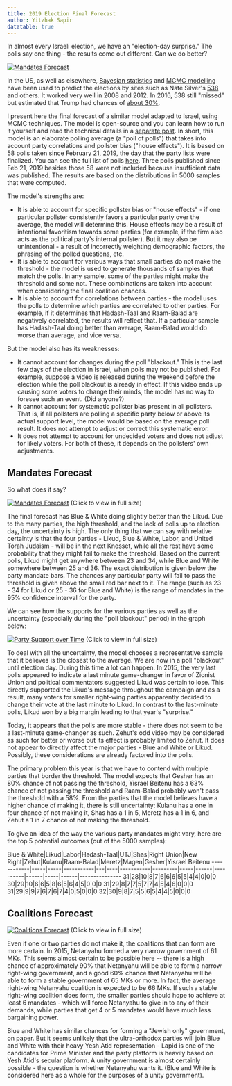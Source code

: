 ```yaml
---
title: 2019 Election Final Forecast
author: Yitzhak Sapir
datatable: true
---
```

In almost every Israeli election, we have an "election-day surprise." The polls say one thing - the results come out different. Can we do better?

[![Mandates Forecast](/images/2019-04-07-2019-Election-Final-Forecast/2019-04-07-2019-Election-Final-Forecast-mandates-english.png)](/images/2019-04-07-2019-Election-Final-Forecast/2019-04-07-2019-Election-Final-Forecast-mandates-english.png)
<!--more-->

In the US, as well as elsewhere, [Bayesian statistics](https://en.wikipedia.org/wiki/Bayesian_statistics) and [MCMC modelling](https://en.wikipedia.org/wiki/Markov_chain_Monte_Carlo) have been used to predict the elections by sites such as Nate Silver's [538](https://fivethirtyeight.com/) and others. It worked very well in 2008 and 2012. In 2016, 538 still "missed" but estimated that Trump had chances of [about 30%](https://projects.fivethirtyeight.com/2016-election-forecast/).

I present here the final forecast of a similar model adapted to Israel, using MCMC techniques. The model is open-source and you can learn how to run it yourself and read the technical details in a [separate post](/2019/04/07/Forecasting-the-Israeli-Elections-using-pymc3.html). In short, this model is an elaborate polling average (a "poll of polls") that takes into account party correlations and pollster bias ("house effects"). It is based on 58 polls taken since February 21, 2019, the day that the party lists were finalized. You can see the full list of polls [here](https://bit.ly/polls2019). Three polls published since Feb 21, 2019 besides those 58 were not included because insufficient data was published. The results are based on the distributions in 5000 samples that were computed.

The model's strengths are:

* It is able to account for specific pollster bias or "house effects" - if one particular pollster consistently favors a particular party over the average, the model will determine this. House effects may be a result of intentional favoritism towards some parties (for example, if the firm also acts as the political party's internal pollster). But it may also be unintentional - a result of incorrectly weighting demographic factors, the phrasing of the polled questions, etc.
* It is able to account for various ways that small parties do not make the threshold - the model is used to generate thousands of samples that match the polls. In any sample, some of the parties might make the threshold and some not. These combinations are taken into account when considering the final coalition chances.
* It is able to account for correlations between parties - the model uses the polls to determine which parties are correlated to other parties. For example, if it determines that Hadash-Taal and Raam-Balad are negatively correlated, the results will reflect that. If a particular sample has Hadash-Taal doing better than average, Raam-Balad would do worse than average, and vice versa.

But the model also has its weaknesses:
* It cannot account for changes during the poll "blackout." This is the last few days of the election in Israel, when polls may not be published. For example, suppose a video is released during the weekend before the election while the poll blackout is already in effect. If this video ends up causing some voters to change their minds, the model has no way to foresee such an event. (Did anyone?)
* It cannot account for systematic pollster bias present in all pollsters. That is, if all pollsters are polling a specific party below or above its actual support level, the model would be based on the average poll result. It does not attempt to adjust or correct this systematic error.
* It does not attempt to account for undecided voters and does not adjust for likely voters. For both of these, it depends on the pollsters' own adjustments.

## Mandates Forecast

So what does it say?

[![Mandates Forecast](/images/2019-04-07-2019-Election-Final-Forecast/2019-04-07-2019-Election-Final-Forecast-mandates-english.png)](/images/2019-04-07-2019-Election-Final-Forecast/2019-04-07-2019-Election-Final-Forecast-mandates-english.png)
(Click to view in full size)

The final forecast has Blue & White doing slightly better than the Likud. Due to the many parties, the high threshold, and the lack of polls up to election day, the uncertainty is high. The only thing that we can say with relative certainty is that the four parties - Likud, Blue & White, Labor, and United Torah Judaism - will be in the next Knesset, while all the rest have some probability that they might fail to make the threshold. Based on the current polls, Likud might get anywhere between 23 and 34, while Blue and White somewhere between 25 and 36. The exact distribution is given below the party mandate bars. The chances any particular party will fail to pass the threshold is given above the small red bar next to it. The range (such as 23 - 34 for Likud or 25 - 36 for Blue and White) is the range of mandates in the 95% confidence interval for the party.

We can see how the supports for the various parties as well as the uncertainty (especially during the "poll blackout" period) in the graph below:

[![Party Support over Time](/images/2019-04-07-2019-Election-Final-Forecast/2019-04-07-2019-Election-Final-Forecast-parties-english.png)](/images/2019-04-07-2019-Election-Final-Forecast/2019-04-07-2019-Election-Final-Forecast-parties-english.png)
(Click to view in full size)

To deal with all the uncertainty, the model chooses a representative sample that it believes is the closest to the average. We are now in a poll "blackout" until election day. During this time a lot can happen. In 2015, the very last polls appeared to indicate a last minute game-changer in favor of Zionist Union and political commentators suggested Likud was certain to lose. This directly supported the Likud's message throughout the campaign and as a result, many voters for smaller right-wing parties apparently decided to change their vote at the last minute to Likud. In contrast to the last-minute polls, Likud won by a big margin leading to that year's "surprise."

Today, it appears that the polls are more stable - there does not seem to be a last-minute game-changer as such. Zehut's odd video may be considered as such for better or worse but its effect is probably limited to Zehut. It does not appear to directly affect the major parties - Blue and White or Likud. Possibly, these considerations are already factored into the polls. 

The primary problem this year is that we have to contend with multiple parties that border the threshold. The model expects that Gesher has an 80% chance of not passing the threshold, Yisrael Beitenu has a 63% chance of not passing the threshold and Raam-Balad probably won't pass the threshold with a 58%. From the parties that the model believes have a higher chance of making it, there is still uncertainty: Kulanu has a one in four chance of not making it, Shas has a 1 in 5, Meretz has a 1 in 6, and Zehut a 1 in 7 chance of not making the threshold.

To give an idea of the way the various party mandates might vary, here are the top 5 potential outcomes (out of the 5000 samples):

<div class="datatable-begin"></div>
Blue & White|Likud|Labor|Hadash-Taal|UTJ|Shas|Right Union|New Right|Zehut|Kulanu|Raam-Balad|Meretz|Magen|Gesher|Yisrael Beitenu
------------|-----|-----|-----------|---|----|-----------|---------|-----|------|----------|------|-----|------|---------------
31|28|10|8|7|6|6|6|5|5|4|4|0|0|0
30|29|10|6|6|5|8|6|5|6|4|5|0|0|0
31|29|8|7|7|5|7|7|4|5|4|6|0|0|0
31|29|9|9|7|6|7|6|7|4|0|5|0|0|0
32|30|9|8|7|5|5|6|5|4|4|5|0|0|0
<div class="datatable-end"></div>

## Coalitions Forecast

[![Coalitions Forecast](/images/2019-04-07-2019-Election-Final-Forecast/2019-04-07-2019-Election-Final-Forecast-coalitions-english.png)](/images/2019-04-07-2019-Election-Final-Forecast/2019-04-07-2019-Election-Final-Forecast-coalitions-english.png)
(Click to view in full size)

Even if one or two parties do not make it, the coalitions that can form are more certain. In 2015, Netanyahu formed a very narrow government of 61 MKs. This seems almost certain to be possible here -- there is a high chance of approximately 90% that Netanyahu will be able to form a narrow right-wing government, and a good 60% chance that Netanyahu will be able to form a stable government of 65 MKs or more. In fact, the average right-wing Netanyahu coalition is expected to be 66 MKs. If such a stable right-wing coalition does form, the smaller parties should hope to achieve at least 6 mandates - which will force Netanyahu to give in to any of their demands, while parties that get 4 or 5 mandates would have much less bargaining power.

Blue and White has similar chances for forming a "Jewish only" government, on paper. But it seems unlikely that the ultra-orthodox parties will join Blue and White with their heavy Yesh Atid representation - Lapid is one of the candidates for Prime Minister and the party platform is heavily based on Yesh Atid's secular platform. A unity government is almost certainly possible - the question is whether Netanyahu wants it. (Blue and White is considered here as a whole for the purposes of a unity government).

